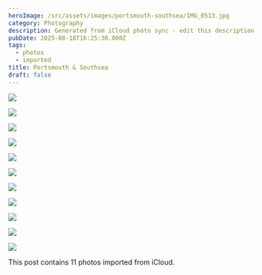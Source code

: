 ```yaml
---
heroImage: /src/assets/images/portsmouth-southsea/IMG_0513.jpg
category: Photography
description: Generated from iCloud photo sync - edit this description
pubDate: 2025-08-18T16:25:38.000Z
tags:
  - photos
  - imported
title: Portsmouth & Southsea
draft: false
---
```


<!-- Edit this content and remove the draft flag when ready to publish -->

![](/src/assets/images/portsmouth-southsea/IMG_0513.jpg)

![](/src/assets/images/portsmouth-southsea/IMG_0512.jpg)

![](/src/assets/images/portsmouth-southsea/IMG_0529.jpg)

![](/src/assets/images/portsmouth-southsea/IMG_0514.jpg)

![](/src/assets/images/portsmouth-southsea/IMG_0517.jpg)

![](/src/assets/images/portsmouth-southsea/IMG_0527.JPG)

![](/src/assets/images/portsmouth-southsea/IMG_0533.jpg)

![](/src/assets/images/portsmouth-southsea/IMG_0518.jpg)

![](/src/assets/images/portsmouth-southsea/IMG_0520.jpg)

![](/src/assets/images/portsmouth-southsea/IMG_0534.jpg)

![](/src/assets/images/portsmouth-southsea/IMG_0535.jpg)

<!-- Add your content here -->

This post contains 11 photos imported from iCloud.

<!-- Remember to:
- Edit the title and description
- Add meaningful content
- Update tags as needed
- Remove the draft flag when ready
- Consider adding alt text to images
-->
